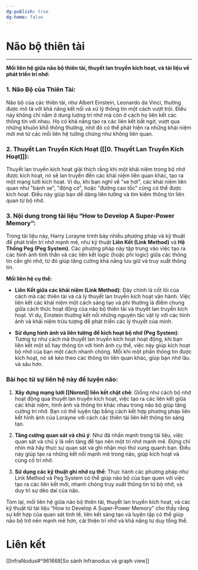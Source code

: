 ```yaml
---
dg-publish: true
dg-home: false
---
```

# Não bộ thiên tài
---

**Mối liên hệ giữa não bộ thiên tài, thuyết lan truyền kích hoạt, và tài liệu về phát triển trí nhớ:**

### 1. Não Bộ của Thiên Tài:
Não bộ của các thiên tài, như Albert Einstein, Leonardo da Vinci, thường được mô tả với khả năng kết nối và xử lý thông tin một cách vượt trội. Điều này không chỉ nằm ở dung lượng trí nhớ mà còn ở cách họ liên kết các thông tin với nhau. Họ có khả năng tạo ra các liên kết bất ngờ, vượt qua những khuôn khổ thông thường, nhờ đó có thể phát hiện ra những khái niệm mới mẻ từ các mối liên hệ tưởng chừng như không liên quan.

### 2. Thuyết Lan Truyền Kích Hoạt ([[0. Thuyết Lan Truyền Kích Hoạt]]):
Thuyết lan truyền kích hoạt giải thích rằng khi một khái niệm trong bộ nhớ được kích hoạt, nó sẽ lan truyền đến các khái niệm liên quan khác, tạo ra một mạng lưới kích hoạt. Ví dụ, khi bạn nghĩ về "xe hơi", các khái niệm liên quan như "bánh xe", "động cơ", hoặc "đường cao tốc" cũng có thể được kích hoạt. Điều này giúp bạn dễ dàng liên tưởng và tìm kiếm thông tin liên quan từ bộ nhớ.

### 3. Nội dung trong tài liệu “How to Develop A Super-Power Memory”:
Trong tài liệu này, Harry Lorayne trình bày nhiều phương pháp và kỹ thuật để phát triển trí nhớ mạnh mẽ, như kỹ thuật **Liên Kết (Link Method)** và **Hệ Thống Peg (Peg System)**. Các phương pháp này tập trung vào việc tạo ra các hình ảnh tinh thần và các liên kết logic (hoặc phi logic) giữa các thông tin cần ghi nhớ, từ đó giúp tăng cường khả năng lưu giữ và truy xuất thông tin.

**Mối liên hệ cụ thể:**
- **Liên Kết giữa các khái niệm (Link Method)**: Đây chính là cốt lõi của cách mà các thiên tài và cả lý thuyết lan truyền kích hoạt vận hành. Việc liên kết các khái niệm một cách sáng tạo và phi thường là điểm chung giữa cách thức hoạt động của não bộ thiên tài và thuyết lan truyền kích hoạt. Ví dụ, Einstein thường kết nối những nguyên tắc vật lý với các hình ảnh và khái niệm trừu tượng để phát triển các lý thuyết của mình.
  
- **Sử dụng hình ảnh và liên tưởng để kích hoạt bộ nhớ (Peg System)**: Tương tự như cách mà thuyết lan truyền kích hoạt hoạt động, khi bạn liên kết một số hay thông tin với hình ảnh cụ thể, việc này giúp kích hoạt bộ nhớ của bạn một cách nhanh chóng. Mỗi khi một phần thông tin được kích hoạt, nó sẽ kéo theo các thông tin liên quan khác, giúp bạn nhớ lâu và sâu hơn.

### Bài học từ sự liên hệ này để luyện não:
1. **Xây dựng mạng lưới [[Noron]] liên kết chặt chẽ**: Giống như cách bộ nhớ hoạt động qua thuyết lan truyền kích hoạt, việc tạo ra các liên kết giữa các khái niệm, hình ảnh và thông tin khác nhau trong não bộ giúp tăng cường trí nhớ. Bạn có thể luyện tập bằng cách kết hợp phương pháp liên kết hình ảnh của Lorayne với cách các thiên tài liên kết thông tin sáng tạo.
  
2. **Tăng cường quan sát và chú ý**: Như đã nhấn mạnh trong tài liệu, việc quan sát và chú ý là nền tảng để tạo nên một trí nhớ mạnh mẽ. Đừng chỉ nhìn mà hãy thực sự quan sát và ghi nhận mọi thứ xung quanh bạn. Điều này giúp tạo ra những kết nối mạnh mẽ trong não, giúp kích hoạt và củng cố trí nhớ.

3. **Sử dụng các kỹ thuật ghi nhớ cụ thể**: Thực hành các phương pháp như Link Method và Peg System có thể giúp não bộ của bạn quen với việc tạo ra các liên kết mới, nhanh chóng truy xuất thông tin từ bộ nhớ, và duy trì sự dẻo dai của não.

Tóm lại, mối liên hệ giữa não bộ thiên tài, thuyết lan truyền kích hoạt, và các kỹ thuật từ tài liệu “How to Develop A Super-Power Memory” cho thấy rằng sự kết hợp của quan sát tinh tế, liên kết sáng tạo và luyện tập có thể giúp não bộ trở nên mạnh mẽ hơn, cải thiện trí nhớ và khả năng tư duy tổng thể.


# Liên kết
[[InfraNodus#^961668|So sánh Infranodus và graph view]]